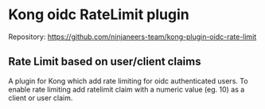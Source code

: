 # Kong oidc RateLimit plugin

Repository: https://github.com/ninjaneers-team/kong-plugin-oidc-rate-limit

## Rate Limit based on user/client claims

A plugin for Kong which add rate limiting for oidc authenticated users. To enable rate limiting add ratelimit claim with a numeric value (eg. 10) as a client or user claim.